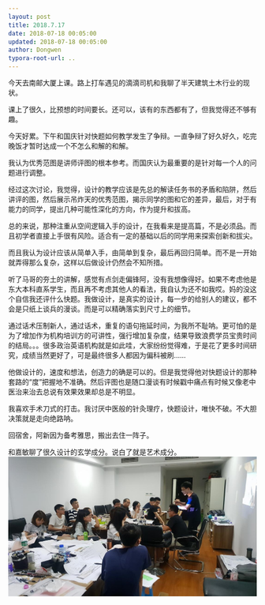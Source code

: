 ```yaml
---
layout: post
title: 2018.7.17
date: 2018-07-18 00:05:00
updated: 2018-07-18 00:05:00
author: Dongwen
typora-root-url: ..
---
```




今天去南邮大厦上课。路上打车遇见的滴滴司机和我聊了半天建筑土木行业的现状。

课上了很久，比预想的时间要长。还可以，该有的东西都有了，但我觉得还不够有趣。

今天好累。下午和国庆针对快题如何教学发生了争辩。一直争辩了好久好久，吃完晚饭才暂时达成一个不怎么和解的和解。

我认为优秀范图是讲师评图的根本参考。而国庆认为最重要的是针对每一个人的问题进行调整。

经过这次讨论，我觉得，设计的教学应该是先总的解读任务书的矛盾和陷阱，然后讲评的图，然后展示吊炸天的优秀范图，揭示同学的图和它的差异，最后，对于有能力的同学，提出几种可能性深化的方向，作为提升和拔高。

总的来说，那种注重从空间逻辑入手的设计，在我看来是提高篇，不是必须品。而且初学者直接上手很有风险。适合有一定的基础以后的同学用来探索创新和拔尖。

而且我认为设计应该从简单入手，由简单到复杂，最后再回归简单。而不是一开始就弄得那么复杂，这样以后做设计仍然会不知所措。

听了马哥的夯土的讲解，感觉有点剑走偏锋阿，没有我想像得好。如果不考虑他是东大本科直系学生，而且再不考虑其他人的看法，我自认为还不如我哎。妈的没这个自信我还评什么快题。我做设计，是真实的设计，每一步的给别人的建议，都不会是只纸上谈兵的漫谈。而是可以精确落实到尺寸上的细节。

通过话术压制新人，通过话术，重复的语句拖延时间，为我所不耻呐。更可怕的是为了增加作为机构培训方的可讲性，强行增加复杂度，结果导致浪费学员宝贵时间的结局。。。很多政治英语机构就是如此哇，大家纷纷觉得难，于是花了更多时间研究，成绩当然更好了，可是最终很多人都因为偏科被刷……

他做设计的，速度和想法，创造力的确是可以的。但是我觉得他对快题设计的那种套路的“度”把握地不准确。然后评图也是随口漫谈有时候戳中痛点有时候又像老中医治来治去总说有效果效果却总是不明显。

我喜欢手术刀式的打击。我讨厌中医般的针灸理疗，快题设计，唯快不破。不大胆决策就是走向绝路呐。

回宿舍，阿新因为备考雅思，搬出去住一阵子。

和嘉敏聊了很久设计的玄学成分。说白了就是艺术成分。
 ![](/img/in-post/x52326238.jpg)
